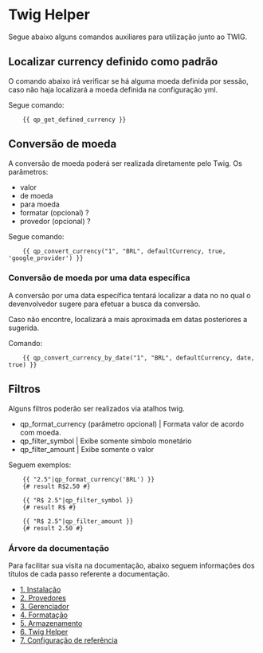Twig Helper
===========

Segue abaixo alguns comandos auxiliares para utilização junto ao TWIG.

## Localizar currency definido como padrão

O comando abaixo irá verificar se há alguma moeda definida por sessão, caso não
haja localizará a moeda definida na configuração yml.

Segue comando:

```jinja
    {{ qp_get_defined_currency }}

```



## Conversão de moeda

A conversão de moeda poderá ser realizada diretamente pelo Twig.
Os parâmetros: 
- valor
- de moeda
- para moeda
- formatar (opcional) ?
- provedor (opcional) ?

Segue comando:

```jinja
    {{ qp_convert_currency("1", "BRL", defaultCurrency, true, 'google_provider') }}
```


### Conversão de moeda por uma data específica

A conversão por uma data específica tentará localizar a data no no qual o devenvolvedor
sugere para efetuar a busca da conversão.

Caso não encontre, localizará a mais aproximada em datas posteriores a sugerida.

Comando:
```jinja
    {{ qp_convert_currency_by_date("1", "BRL", defaultCurrency, date, true) }}
```


## Filtros

Alguns filtros poderão ser realizados via atalhos twig.
- qp_format_currency (parâmetro opcional) | Formata valor de acordo com moeda.
- qp_filter_symbol | Exibe somente símbolo monetário
- qp_filter_amount | Exibe somente o valor

Seguem exemplos:

```jinja
    {{ "2.5"|qp_format_currency('BRL') }}
    {# result R$2.50 #}

    {{ "R$ 2.5"|qp_filter_symbol }}
    {# result R$ #}

    {{ "R$ 2.5"|qp_filter_amount }}
    {# result 2.50 #}
```



### Árvore da documentação

Para facilitar sua visita na documentação, abaixo seguem informações
dos títulos de cada passo referente a documentação.

- [1. Instalação](installation.md)
- [2. Provedores](providers.md)
- [3. Gerenciador](manager.md)
- [4. Formatação](formatter.md)
- [5. Armazenamento](storage.md)
- [6. Twig Helper](helper.md)
- [7. Configuração de referência](configuration_reference.md)